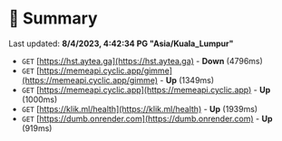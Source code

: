# 📖 Summary
Last updated: **8/4/2023, 4:42:34 PG "Asia/Kuala_Lumpur"**

- `GET` [https://hst.aytea.ga](https://hst.aytea.ga) - **Down** (4796ms)
- `GET` [https://memeapi.cyclic.app/gimme](https://memeapi.cyclic.app/gimme) - **Up** (1349ms)
- `GET` [https://memeapi.cyclic.app](https://memeapi.cyclic.app) - **Up** (1000ms)
- `GET` [https://klik.ml/health](https://klik.ml/health) - **Up** (1939ms)
- `GET` [https://dumb.onrender.com](https://dumb.onrender.com) - **Up** (919ms)
